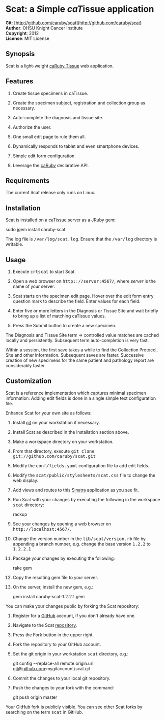 Scat: a <em>S</em>imple <em>caT</em>issue application 
===========================================
**Git**:          [http://github.com/caruby/scat](http://github.com/caruby/scat)       
**Author**:       OHSU Knight Cancer Institute    
**Copyright**:    2012    
**License**:      MIT License    

Synopsis
--------
Scat is a light-weight [caRuby Tissue](http://caruby.rubyforge.org/tissue.html) web application.

Features
--------
1. Create tissue specimens in caTissue.

2. Create the specimen subject, registration and collection group as necessary.

3. Auto-complete the diagnosis and tissue site.

4. Authorize the user.

5. One small edit page to rule them all.

6. Dynamically responds to tablet and even smartphone devices.

7. Simple edit form configuration.

8. Leverage the [caRuby](http://caruby.rubyforge.org) declarative API.

Requirements
------------
The current Scat release only runs on Linux.

Installation
------------
Scat is installed on a caTissue server as a JRuby gem:

   sudo jgem install caruby-scat

The log file is <tt>/var/log/scat.log</tt>. Ensure that the <tt>/var/log</tt> directory is writable.

Usage
-----
1. Execute <tt>crtscat</tt> to start Scat.

2. Open a web browser on <tt>http:://server:4567/</tt>, where _server_ is the name of your server.

3. Scat starts on the specimen edit page. Hover over the edit form entry question mark to
   describe the field. Enter values for each field.

4. Enter five or more letters in the Diagnosis or Tissue Site and wait briefly to
   bring up a list of matching caTissue values.

5. Press the Submit button to create a new specimen.

The Diagnosis and Tissue Site term => controlled value matches are cached locally and
persistently. Subsequent term auto-completion is very fast.

Within a session, the first save takes a while to find the Collection Protocol, Site and
other information. Subsequent saves are faster. Successive creation of new specimens
for the same patient and pathology report are considerably faster. 

Customization
-------------
Scat is a reference implementation which captures minimal specimen information. Adding
edit fields is done in a single simple text configuration file.

Enhance Scat for your own site as follows:

1. Install [git](http://git-scm.com/) on your workstation if necessary.

2. Install Scat as described in the Installation section above. 

3. Make a workspace directory on your workstation.

4. From that directory, execute <tt>git clone git://github.com/caruby/scat.git</tt>

5. Modify the <tt>conf/fields.yaml</tt> configuration file to add edit fields.

6. Modify the <tt>scat/public/stylesheets/scat.css</tt> file to change the web display.

7. Add views and routes to this [Sinatra](http://www.sinatrarb.com/) application as you see fit.

8. Run Scat with your changes by executing the following in the workspace <tt>scat</tt> directory:

      rackup  

9. See your changes by opening a web browser on <tt>http://localhost:4567/</tt>.

11. Change the version number in the <tt>lib/scat/version.rb</tt> file by appending a branch number,
    e.g. change the base version <tt>1.2.2</tt> to <tt>1.2.2.1</tt>

10. Package your changes by executing the following:

      rake gem  
      
11. Copy the resulting gem file to your server.

12. On the server, install the new gem, e.g.:

      gem install caruby-scat-1.2.2.1.gem 

You can make your changes public by forking the Scat repository:

1. Register for a [GitHub](https://github.com) account, if you don't already have one.

2. Navigate to the Scat [repository](https://github.com/caruby/scat).

3. Press the Fork button in the upper right.

4. Fork the repository to your GitHub account.

5. Set the git origin in your workstation <tt>scat</tt> directory, e.g.:

      git config --replace-all remote.origin.url git@github.com:mygitaccount/scat.git 

6. Commit the changes to your local git repository.

7. Push the changes to your fork with the command:

      git push origin master  

Your GitHub fork is publicly visible. You can see other Scat forks by searching on the
term <tt>scat</tt> in GitHub.




